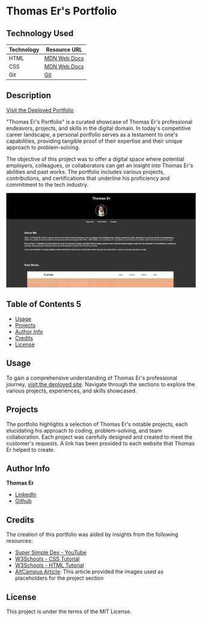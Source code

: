 # Thomas Er's Portfolio

## Technology Used

| Technology | Resource URL |
|------------|--------------|
| HTML | [MDN Web Docs](https://developer.mozilla.org/en-US/docs/Web/HTML) |
| CSS  | [MDN Web Docs](https://developer.mozilla.org/en-US/docs/Web/CSS) |
| Git  | [Git](https://git-scm.com/) |

## Description

[Visit the Deployed Portfolio](https://nba251522.github.io/Thomas-Ers-Portfolio/)

"Thomas Er's Portfolio" is a curated showcase of Thomas Er's professional endeavors, projects, and skills in the digital domain. In today's competitive career landscape, a personal portfolio serves as a testament to one's capabilities, providing tangible proof of their expertise and their unique approach to problem-solving.

The objective of this project was to offer a digital space where potential employers, colleagues, or collaborators can get an insight into Thomas Er's abilities and past works. The portfolio includes various projects, contributions, and certifications that underline his proficiency and commitment to the tech industry.

![Portfolio Landing Page Image](Develop/assets/images/Webpage%20snip.PNG)

## Table of Contents                                                                                                                        5                                               
- [Usage](#usage)
- [Projects](#projects)
- [Author Info](#author-info)
- [Credits](#credits)
- [License](#license)

## Usage                                                                            

To gain a comprehensive understanding of Thomas Er's professional journey, [visit the deployed site](https://nba251522.github.io/Thomas-Ers-Portfolio/). Navigate through the sections to explore the various projects, experiences, and skills showcased.

## Projects

The portfolio highlights a selection of Thomas Er's notable projects, each elucidating his approach to coding, problem-solving, and team collaboration. Each project was carefully designed and created to meet the customer's requests. A link has been provided to each website that Thomas Er helped to create.

## Author Info

**Thomas Er**
- [LinkedIn](https://www.linkedin.com/in/thomas-er-9b77321b9)
- [Github](https://github.com/nba251522)

## Credits

The creation of this portfolio was aided by insights from the following resources:

- [Super Simple Dev - YouTube](https://www.youtube.com/watch?v=G3e-cpL7ofc&t=1188s&ab_channel=SuperSimpleDev)
- [W3Schools - CSS Tutorial](https://www.w3schools.com/css/default.asp)
- [W3Schools - HTML Tutorial](https://www.w3schools.com/html/default.asp)
- [AltCampus Article](https://altcampus.com/posts/list-of-simple-projects-to-build-to-learn-and-be-good-at-html-and-css): This article provided the images used as placeholders for the project section

## License

This project is under the terms of the MIT License.